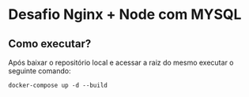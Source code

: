 # Desafio Nginx + Node com MYSQL

## Como executar?

Após baixar o repositório local e acessar a raiz do mesmo executar o seguinte comando:

`docker-compose up -d --build`
